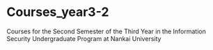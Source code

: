 # Courses_year3-2

Courses for the Second Semester of the Third Year in the Information Security Undergraduate Program at Nankai University

